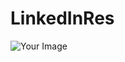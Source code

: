 # LinkedInRes
<img src="your-image.png" alt="Your Image" usemap="#imagemap">
<map name="imagemap">
  <area shape="rect" coords="x1,y1,x2,y2" href="https://example.com">
  <!-- Add more <area> elements as needed -->
</map>
